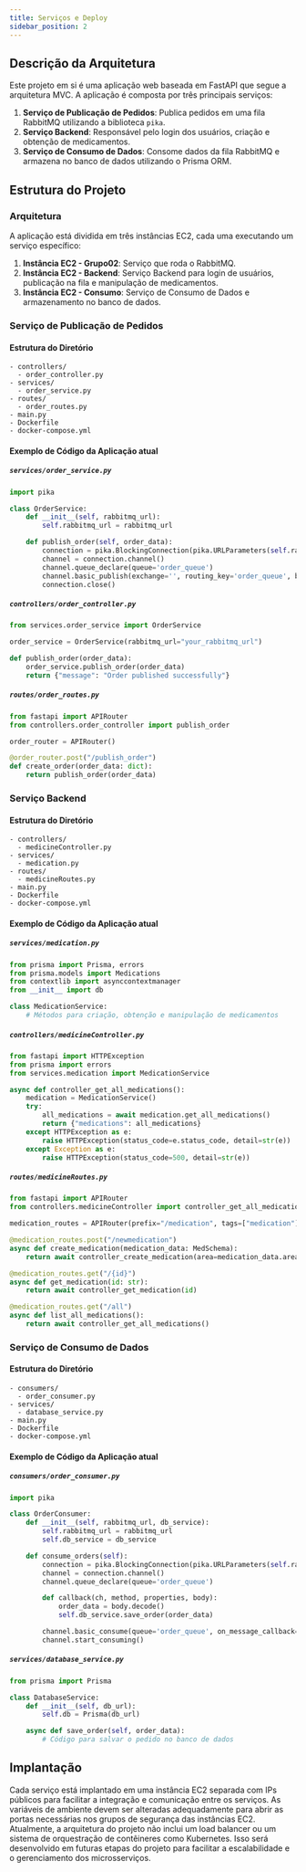 ```yaml
---
title: Serviços e Deploy
sidebar_position: 2
---
```


## Descrição da Arquitetura

Este projeto em si é uma aplicação web baseada em FastAPI que segue a arquitetura MVC. A aplicação é composta por três principais serviços:

1. **Serviço de Publicação de Pedidos**: Publica pedidos em uma fila RabbitMQ utilizando a biblioteca `pika`.
2. **Serviço Backend**: Responsável pelo login dos usuários, criação e obtenção de medicamentos.
3. **Serviço de Consumo de Dados**: Consome dados da fila RabbitMQ e armazena no banco de dados utilizando o Prisma ORM.

## Estrutura do Projeto

### Arquitetura

A aplicação está dividida em três instâncias EC2, cada uma executando um serviço específico:

1. **Instância EC2 - Grupo02**: Serviço que roda o RabbitMQ.
2. **Instância EC2 - Backend**: Serviço Backend para login de usuários, publicação na fila e manipulação de medicamentos.
3. **Instância EC2 - Consumo**: Serviço de Consumo de Dados e armazenamento no banco de dados.

### Serviço de Publicação de Pedidos

#### Estrutura do Diretório

```plaintext
- controllers/
  - order_controller.py
- services/
  - order_service.py
- routes/
  - order_routes.py
- main.py
- Dockerfile
- docker-compose.yml
```

#### Exemplo de Código da Aplicação atual

##### `services/order_service.py`

```python
import pika

class OrderService:
    def __init__(self, rabbitmq_url):
        self.rabbitmq_url = rabbitmq_url

    def publish_order(self, order_data):
        connection = pika.BlockingConnection(pika.URLParameters(self.rabbitmq_url))
        channel = connection.channel()
        channel.queue_declare(queue='order_queue')
        channel.basic_publish(exchange='', routing_key='order_queue', body=order_data)
        connection.close()
```

##### `controllers/order_controller.py`

```python
from services.order_service import OrderService

order_service = OrderService(rabbitmq_url="your_rabbitmq_url")

def publish_order(order_data):
    order_service.publish_order(order_data)
    return {"message": "Order published successfully"}
```

##### `routes/order_routes.py`

```python
from fastapi import APIRouter
from controllers.order_controller import publish_order

order_router = APIRouter()

@order_router.post("/publish_order")
def create_order(order_data: dict):
    return publish_order(order_data)
```

### Serviço Backend

#### Estrutura do Diretório

```plaintext
- controllers/
  - medicineController.py
- services/
  - medication.py
- routes/
  - medicineRoutes.py
- main.py
- Dockerfile
- docker-compose.yml
```

#### Exemplo de Código da Aplicação atual

##### `services/medication.py`

```python
from prisma import Prisma, errors
from prisma.models import Medications
from contextlib import asynccontextmanager
from __init__ import db

class MedicationService:
    # Métodos para criação, obtenção e manipulação de medicamentos
```

##### `controllers/medicineController.py`

```python
from fastapi import HTTPException
from prisma import errors
from services.medication import MedicationService

async def controller_get_all_medications():
    medication = MedicationService()
    try:
        all_medications = await medication.get_all_medications()
        return {"medications": all_medications}
    except HTTPException as e:
        raise HTTPException(status_code=e.status_code, detail=str(e))
    except Exception as e:
        raise HTTPException(status_code=500, detail=str(e))
```

##### `routes/medicineRoutes.py`

```python
from fastapi import APIRouter
from controllers.medicineController import controller_get_all_medications, controller_create_medication, controller_get_medication

medication_routes = APIRouter(prefix="/medication", tags=["medication"])

@medication_routes.post("/newmedication")
async def create_medication(medication_data: MedSchema):
    return await controller_create_medication(area=medication_data.area, description=medication_data.description, lot=medication_data.lot, medClass=medication_data.medClass)

@medication_routes.get("/{id}")
async def get_medication(id: str):
    return await controller_get_medication(id)

@medication_routes.get("/all")
async def list_all_medications():
    return await controller_get_all_medications()
```

### Serviço de Consumo de Dados

#### Estrutura do Diretório

```plaintext
- consumers/
  - order_consumer.py
- services/
  - database_service.py
- main.py
- Dockerfile
- docker-compose.yml
```

#### Exemplo de Código da Aplicação atual

##### `consumers/order_consumer.py`

```python
import pika

class OrderConsumer:
    def __init__(self, rabbitmq_url, db_service):
        self.rabbitmq_url = rabbitmq_url
        self.db_service = db_service

    def consume_orders(self):
        connection = pika.BlockingConnection(pika.URLParameters(self.rabbitmq_url))
        channel = connection.channel()
        channel.queue_declare(queue='order_queue')

        def callback(ch, method, properties, body):
            order_data = body.decode()
            self.db_service.save_order(order_data)

        channel.basic_consume(queue='order_queue', on_message_callback=callback, auto_ack=True)
        channel.start_consuming()
```

##### `services/database_service.py`

```python
from prisma import Prisma

class DatabaseService:
    def __init__(self, db_url):
        self.db = Prisma(db_url)

    async def save_order(self, order_data):
        # Código para salvar o pedido no banco de dados
```

## Implantação

Cada serviço está implantado em uma instância EC2 separada com IPs públicos para facilitar a integração e comunicação entre os serviços. As variáveis de ambiente devem ser alteradas adequadamente para abrir as portas necessárias nos grupos de segurança das instâncias EC2.
Atualmente, a arquitetura do projeto não inclui um load balancer ou um sistema de orquestração de contêineres como Kubernetes. Isso será desenvolvido em futuras etapas do projeto para facilitar a escalabilidade e o gerenciamento dos microsserviços.